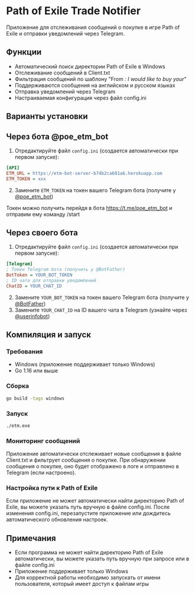 # Path of Exile Trade Notifier

Приложение для отслеживания сообщений о покупке в игре Path of Exile и отправки уведомлений через Telegram.

## Функции

- Автоматический поиск директории Path of Exile в Windows
- Отслеживание сообщений в Client.txt
- Фильтрация сообщений по шаблону "From *: I would like to buy your*"
- Поддерживаются сообщения на английском и русском языках
- Отправка уведомлений через Telegram
- Настраиваемая конфигурация через файл config.ini


## Варианты установки
## Через бота @poe_etm_bot

1. Отредактируйте файл `config.ini` (создается автоматически при первом запуске):

```ini
[API]
ETM_URL = https://etm-bot-server-b74b2ca681a6.herokuapp.com
ETM_TOKEN = xxx
```

2. Замените `ETM_TOKEN` на токен вашего Telegram бота (получите у [@poe_etm_bot](https://t.me/poe_etm_bot))

Токен можно получить перейдя в бота https://t.me/poe_etm_bot и отправим ему команду /start


## Через своего бота

1. Отредактируйте файл `config.ini` (создается автоматически при первом запуске):

```ini
[Telegram]
; Токен Telegram бота (получить у @BotFather)
BotToken = YOUR_BOT_TOKEN
; ID чата для отправки уведомлений
ChatID = YOUR_CHAT_ID
```

2. Замените `YOUR_BOT_TOKEN` на токен вашего Telegram бота (получите у [@BotFather](https://t.me/BotFather))
3. Замените `YOUR_CHAT_ID` на ID вашего чата в Telegram (узнайте через [@userinfobot](https://t.me/userinfobot))

## Компиляция и запуск

### Требования

- Windows (приложение поддерживает только Windows)
- Go 1.16 или выше

### Сборка

```bash
go build -tags windows
```

### Запуск

```bash
./etm.exe
```


### Мониторинг сообщений

Приложение автоматически отслеживает новые сообщения в файле Client.txt и фильтрует сообщения о покупке.
При обнаружении сообщения о покупке, оно будет отображено в логе и отправлено в Telegram (если настроено).

### Настройка пути к Path of Exile

Если приложение не может автоматически найти директорию Path of Exile, вы можете указать путь вручную в файле config.ini.
После изменения config.ini, перезапустите приложение или дождитесь автоматического обновления настроек.

## Примечания

- Если программа не может найти директорию Path of Exile автоматически, вы можете указать путь вручную при запросе или в файле config.ini
- Приложение поддерживает только Windows
- Для корректной работы необходимо запускать от имени пользователя, который имеет доступ к файлам игры